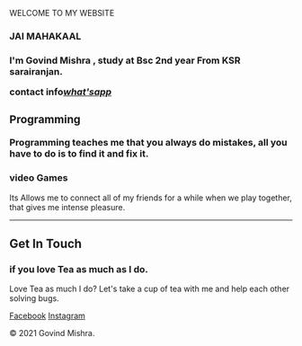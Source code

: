 WELCOME TO MY WEBSITE 
<body>
<h3>JAI MAHAKAAL<h3>
      <p class="intro">  I'm Govind Mishra , study at Bsc 2nd year From KSR sarairanjan.</p>
    <div class="skills">
    <p>contact info<em><strong><a href="https://wa.me/message/AJH2NPS5MGI5C1">what'sapp</a></strong></em></p>
        <h3>Programming</h3>
        <p>Programming teaches me that you always do mistakes, all you have to do is to find it and fix it.</p>
      </div>
        <h3>video Games</h3>
        <p>Its Allows me to connect all of my friends for a while when we play together, that gives me intense pleasure.</p>
    <hr>
    <div class="contact-me">
      <h2>Get In Touch</h2>
      <h3>if you love Tea as much as I do.</h3>
      <p>Love Tea as much I do? Let's take a cup of tea with me and help each other solving bugs.</p>
  <div class="bottom-container">
    <a class="footer-link" href="https://www.facebook.com/govindkumar.mishra.357">Facebook</a>
    <a class="footer-link" href="https://www.instagram.com/_real awesome dreamer/">Instagram</a>
  <p class="copyright">© 2021 Govind Mishra.</p>
 
